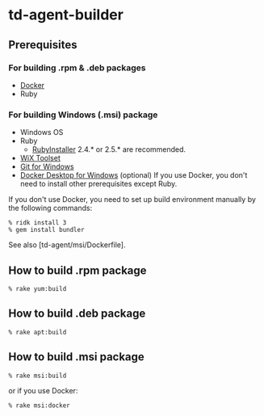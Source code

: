 # td-agent-builder

## Prerequisites

### For building .rpm & .deb packages

  * [Docker](https://docs.docker.com/install/)
  * Ruby

### For building Windows (.msi) package

  * Windows OS
  * Ruby
    * [RubyInstaller](https://rubyinstaller.org/) 2.4.* or 2.5.* are recommended.
  * [WiX Toolset](https://wixtoolset.org/)
  * [Git for Windows](https://gitforwindows.org/)
  * [Docker Desktop for Windows](https://hub.docker.com/editions/community/docker-ce-desktop-windows) (optional)
    If you use Docker, you don't need to install other prerequisites except Ruby.

If you don't use Docker, you need to set up build environment manually by the following commands:

```
% ridk install 3
% gem install bundler
```

See also [td-agent/msi/Dockerfile].

## How to build .rpm package

```console
% rake yum:build
```

## How to build .deb package

```console
% rake apt:build
```

## How to build .msi package

```console
% rake msi:build
```

or if you use Docker:

```console
% rake msi:docker
```
